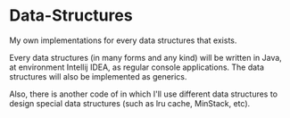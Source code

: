 # Data-Structures
My own implementations for every data structures that exists.

Every data structures (in many forms and any kind) will be written in Java, at environment Intellij IDEA, as regular console applications.
The data structures will also be implemented as generics.

Also, there is another code of in which I'll use different data structures to design special data structures (such as lru cache, MinStack, etc).
